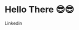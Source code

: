 
<h1>Hello There 😎😎</h1>

<p>
  <a href="https://www.linkedin.com/in/mohamed-ehab-164193208" style="text-decoration: none; align-items: center;">Linkedin</a>
</p>

